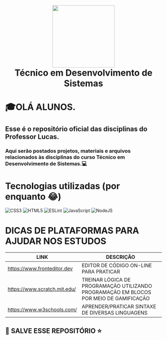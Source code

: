 <div align="center">
      <h1> <img src="https://robsoneducador.com.br/wp-content/uploads/2023/03/LOGO_Seed_2014.jpg" width="200px"><br/>Técnico em Desenvolvimento de Sistemas</h1>
     </div>


# 🎓OLÁ ALUNOS. 
## Esse é o repositório oficial das disciplinas do Professor Lucas.
###  Aqui serão postados projetos, materiais e arquivos relacionados às disciplinas do curso Técnico em Desenvolvimento de Sistemas.💻

# Tecnologias utilizadas (por enquanto 😂)
 ![CSS3](https://img.shields.io/badge/css3-%231572B6.svg?style=for-the-badge&logo=css3&logoColor=white) ![HTML5](https://img.shields.io/badge/html5-%23E34F26.svg?style=for-the-badge&logo=html5&logoColor=white) ![ESLint](https://img.shields.io/badge/ESLint-4B3263?style=for-the-badge&logo=eslint&logoColor=white) ![JavaScript](https://img.shields.io/badge/javascript-%23323330.svg?style=for-the-badge&logo=javascript&logoColor=%23F7DF1E) ![NodeJS](https://img.shields.io/badge/node.js-6DA55F?style=for-the-badge&logo=node.js&logoColor=white)
      
# DICAS DE PLATAFORMAS PARA AJUDAR NOS ESTUDOS
| LINK | DESCRIÇÃO |
| ----------- | ----------- |
| https://www.fronteditor.dev | EDITOR DE CÓDIGO ON-LINE PARA PRATICAR |
| https://www.scratch.mit.edu/ | TREINAR LÓGICA DE PROGRAMAÇÃO UTILIZANDO PROGRAMAÇÃO EM BLOCOS POR MEIO DE GAMIFICAÇÃO |
| https://www.w3schools.com/ | APRENDER/PRATICAR SINTAXE DE DIVERSAS LINGUAGENS |
 
## 💾 SALVE ESSE REPOSITÓRIO ⭐

      
<!-- </> with 💛 by readMD (https://readmd.itsvg.in) -->
    
